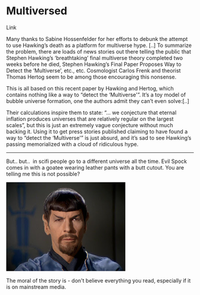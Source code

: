 # Multiversed

Link

Many thanks to Sabine Hossenfelder for her efforts to debunk the attempt to use Hawking’s death as a platform for multiverse hype. [..] To summarize the problem, there are loads of news stories out there telling the public that Stephen Hawking’s ‘breathtaking’ final multiverse theory completed two weeks before he died, Stephen Hawking’s Final Paper Proposes Way to Detect the ‘Multiverse’, etc., etc. Cosmologist Carlos Frenk and theorist Thomas Hertog seem to be among those encouraging this nonsense.

This is all based on this recent paper by Hawking and Hertog, which contains nothing like a way to “detect the ‘Multiverse'”. It’s a toy model of bubble universe formation, one the authors admit they can’t even solve:[..]

Their calculations inspire them to state: “… we conjecture that eternal inflation produces universes that are relatively regular on the largest scales”, but this is just an extremely vague conjecture without much backing it. Using it to get press stories published claiming to have found a way to “detect the ‘Multiverse'” is just absurd, and it’s sad to see Hawking’s passing memorialized with a cloud of ridiculous hype.

---

But.. but..  in scifi people go to a different universe all the time. Evil Spock comes in with a goatee wearing leather pants with a butt cutout. You are telling me this is not possible?

![](spock.jpg)

The moral of the story is - don't believe everything you read, especially if it is on mainstream media.

